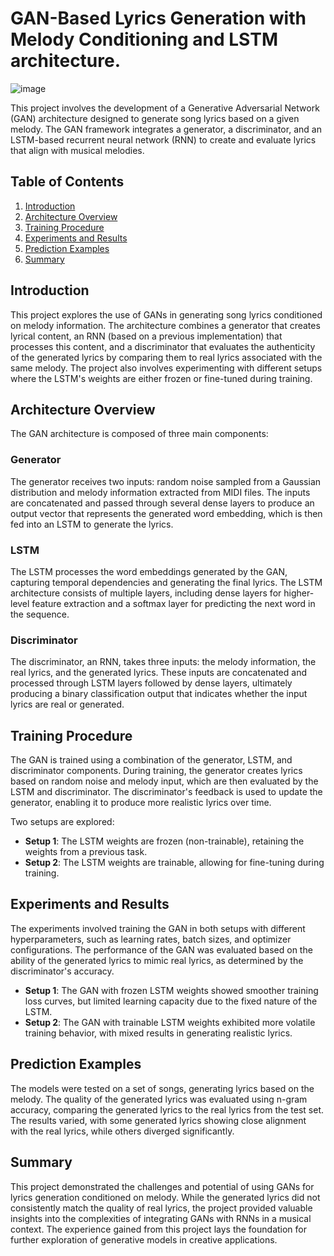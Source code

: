 # GAN-Based Lyrics Generation with Melody Conditioning and LSTM architecture.

![image](https://github.com/user-attachments/assets/03074cde-cd56-421b-a2a0-fe44d22a52b1)


This project involves the development of a Generative Adversarial Network (GAN) architecture designed to generate song lyrics based on a given melody. The GAN framework integrates a generator, a discriminator, and an LSTM-based recurrent neural network (RNN) to create and evaluate lyrics that align with musical melodies.

## Table of Contents

1. [Introduction](#introduction)
2. [Architecture Overview](#architecture-overview)
3. [Training Procedure](#training-procedure)
4. [Experiments and Results](#experiments-and-results)
5. [Prediction Examples](#prediction-examples)
6. [Summary](#summary)

## Introduction

This project explores the use of GANs in generating song lyrics conditioned on melody information. The architecture combines a generator that creates lyrical content, an RNN (based on a previous implementation) that processes this content, and a discriminator that evaluates the authenticity of the generated lyrics by comparing them to real lyrics associated with the same melody. The project also involves experimenting with different setups where the LSTM's weights are either frozen or fine-tuned during training.

## Architecture Overview

The GAN architecture is composed of three main components:

### Generator
The generator receives two inputs: random noise sampled from a Gaussian distribution and melody information extracted from MIDI files. The inputs are concatenated and passed through several dense layers to produce an output vector that represents the generated word embedding, which is then fed into an LSTM to generate the lyrics.

### LSTM
The LSTM processes the word embeddings generated by the GAN, capturing temporal dependencies and generating the final lyrics. The LSTM architecture consists of multiple layers, including dense layers for higher-level feature extraction and a softmax layer for predicting the next word in the sequence.

### Discriminator
The discriminator, an RNN, takes three inputs: the melody information, the real lyrics, and the generated lyrics. These inputs are concatenated and processed through LSTM layers followed by dense layers, ultimately producing a binary classification output that indicates whether the input lyrics are real or generated.

## Training Procedure

The GAN is trained using a combination of the generator, LSTM, and discriminator components. During training, the generator creates lyrics based on random noise and melody input, which are then evaluated by the LSTM and discriminator. The discriminator's feedback is used to update the generator, enabling it to produce more realistic lyrics over time.

Two setups are explored:
- **Setup 1**: The LSTM weights are frozen (non-trainable), retaining the weights from a previous task.
- **Setup 2**: The LSTM weights are trainable, allowing for fine-tuning during training.

## Experiments and Results

The experiments involved training the GAN in both setups with different hyperparameters, such as learning rates, batch sizes, and optimizer configurations. The performance of the GAN was evaluated based on the ability of the generated lyrics to mimic real lyrics, as determined by the discriminator's accuracy.

- **Setup 1**: The GAN with frozen LSTM weights showed smoother training loss curves, but limited learning capacity due to the fixed nature of the LSTM.
- **Setup 2**: The GAN with trainable LSTM weights exhibited more volatile training behavior, with mixed results in generating realistic lyrics.

## Prediction Examples

The models were tested on a set of songs, generating lyrics based on the melody. The quality of the generated lyrics was evaluated using n-gram accuracy, comparing the generated lyrics to the real lyrics from the test set. The results varied, with some generated lyrics showing close alignment with the real lyrics, while others diverged significantly.

## Summary

This project demonstrated the challenges and potential of using GANs for lyrics generation conditioned on melody. While the generated lyrics did not consistently match the quality of real lyrics, the project provided valuable insights into the complexities of integrating GANs with RNNs in a musical context. The experience gained from this project lays the foundation for further exploration of generative models in creative applications.


